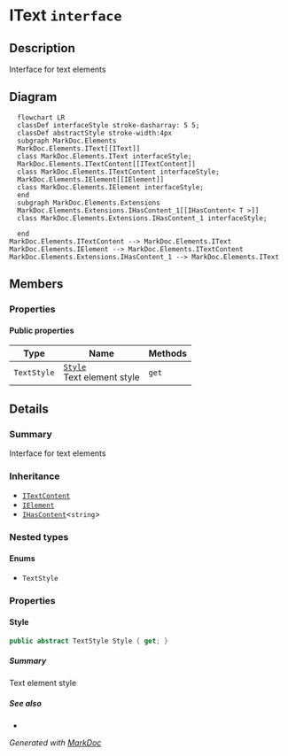 # IText `interface`

## Description
Interface for text elements

## Diagram
```mermaid
  flowchart LR
  classDef interfaceStyle stroke-dasharray: 5 5;
  classDef abstractStyle stroke-width:4px
  subgraph MarkDoc.Elements
  MarkDoc.Elements.IText[[IText]]
  class MarkDoc.Elements.IText interfaceStyle;
  MarkDoc.Elements.ITextContent[[ITextContent]]
  class MarkDoc.Elements.ITextContent interfaceStyle;
  MarkDoc.Elements.IElement[[IElement]]
  class MarkDoc.Elements.IElement interfaceStyle;
  end
  subgraph MarkDoc.Elements.Extensions
  MarkDoc.Elements.Extensions.IHasContent_1[[IHasContent< T >]]
  class MarkDoc.Elements.Extensions.IHasContent_1 interfaceStyle;

  end
MarkDoc.Elements.ITextContent --> MarkDoc.Elements.IText
MarkDoc.Elements.IElement --> MarkDoc.Elements.ITextContent
MarkDoc.Elements.Extensions.IHasContent_1 --> MarkDoc.Elements.IText
```

## Members
### Properties
#### Public  properties
| Type | Name | Methods |
| --- | --- | --- |
| `TextStyle` | [`Style`](markdoc/elements/IText.md#style)<br>Text element style | `get` |

## Details
### Summary
Interface for text elements

### Inheritance
 - [
`ITextContent`
](./ITextContent.md)
 - [
`IElement`
](./IElement.md)
 - [`IHasContent`](extensions/IHasContentT.md)&lt;`string`&gt;

### Nested types
#### Enums
 - `TextStyle`

### Properties
#### Style
```csharp
public abstract TextStyle Style { get; }
```
##### Summary
Text element style

##### See also
 - 

*Generated with* [*MarkDoc*](https://github.com/hailstorm75/MarkDoc.Core)
